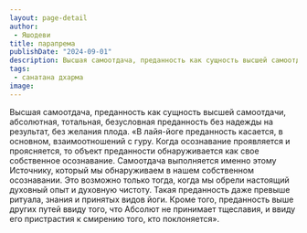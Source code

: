```yaml
---
layout: page-detail
author:
 - Яшодеви
title: парапрема
publishDate: "2024-09-01"
description: Высшая самоотдача, преданность как сущность высшей самоотдачи, абсолютная, тотальная, безусловная преданность без надежды на результат, без желания плода.
tags:
 - санатана дхарма
image: 
---
```


Высшая самоотдача, преданность как сущность высшей самоотдачи, абсолютная, тотальная, безусловная преданность без надежды на результат, без желания плода.
 «В лайя-йоге преданность касается, в основном, взаимоотношений с гуру. Когда осознавание проявляется и проясняется, то объект преданности обнаруживается как свое собственное осознавание. Самоотдача выполняется именно этому Источнику, который мы обнаруживаем в нашем собственном осознавании. Это возможно только тогда, когда мы обрели настоящий духовный опыт и духовную чистоту. Такая преданность даже превыше ритуала, знания и принятых видов йоги. Кроме того, преданность выше других путей ввиду того, что Абсолют не принимает тщеславия, и ввиду его пристрастия к смирению того, кто поклоняется».

